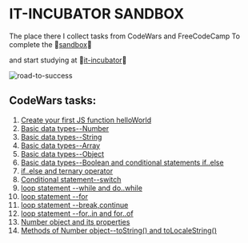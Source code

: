 # IT-INCUBATOR SANDBOX

The place there I collect tasks from CodeWars and FreeCodeCamp
To complete the :baby_chick:[sandbox](https://sandbox.it-incubator.ru/):baby_chick:

and start studying at :baby_chick:[it-incubator](https://sandbox.it-incubator.ru/):baby_chick:

![road-to-success](https://identity-mag.com/wp-content/uploads/2015/02/bigstock_Road_To_Success_Green_Road_Sig_5032570.jpg)

## CodeWars tasks:
1. [Create your first JS function helloWorld](http://www.codewars.com/kata/571ec274b1c8d4a61c0000c8)
2. [Basic data types--Number](http://www.codewars.com/kata/571edd157e8954bab500032d)
3. [Basic data types--String](http://www.codewars.com/kata/571edea4b625edcb51000d8e)
4. [Basic data types--Array](http://www.codewars.com/kata/571effabb625ed9b0600107a)
5. [Basic data types--Object](http://www.codewars.com/kata/571f1eb77e8954a812000837)
6. [Basic data types--Boolean and conditional statements if..else](http://www.codewars.com/kata/571f832f07363d295d001ba8)
7. [if..else and ternary operator](http://www.codewars.com/kata/57202aefe8d6c514300001fd)
8. [Conditional statement--switch](http://www.codewars.com/kata/572059afc2f4612825000d8a)
9. [loop statement --while and do..while](http://www.codewars.com/kata/57216d4bcdd71175d6000560)
10. [loop statement --for](http://www.codewars.com/kata/5721a78c283129e416000999)
11. [loop statement --break,continue](https://www.codewars.com/kata/5721c189cdd71194c1000b9b)
12. [loop statement --for..in and for..of](https://www.codewars.com/kata/5722b3f0bd5583cf44001000)
13. [Number object and its properties](https://www.codewars.com/kata/5722fd3ab7162a3a4500031f/train/javascript)
14. [Methods of Number object--toString() and toLocaleString()](https://www.codewars.com/kata/57238ceaef9008adc7000603/train/javascript)
